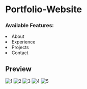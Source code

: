 # Portfolio-Website


### Available Features:

<li> About
<li> Experience
<li> Projects
<li> Contact

## Preview

![1](https://github.com/Chaitanyalabhe/Portfolio-Website/assets/138803878/f14b265d-4e26-4ab0-a04c-9b289c6c8787)
![2](https://github.com/Chaitanyalabhe/Portfolio-Website/assets/138803878/07899471-7605-4375-9d2d-95efb452c1c5)
![3](https://github.com/Chaitanyalabhe/Portfolio-Website/assets/138803878/477a0316-f6a3-4e83-81b5-c344a4e358a7)
![4](https://github.com/Chaitanyalabhe/Portfolio-Website/assets/138803878/f6c9c701-d959-4ba7-a16e-8c5417596285)
![5](https://github.com/Chaitanyalabhe/Portfolio-Website/assets/138803878/330526f3-dd41-465c-b366-0612045b9ed0)

